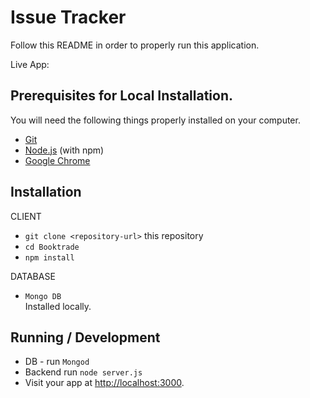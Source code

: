 # Issue Tracker

Follow this README in order to properly run this application.

Live App:

## Prerequisites for Local Installation.

You will need the following things properly installed on your computer.

- [Git](https://git-scm.com/)
- [Node.js](https://nodejs.org/) (with npm)
- [Google Chrome](https://google.com/chrome/)

## Installation

CLIENT

- `git clone <repository-url>` this repository
- `cd Booktrade`
- `npm install`

DATABASE

- `Mongo DB`  
  Installed locally.

## Running / Development

- DB - run `Mongod`
- Backend run `node server.js`
- Visit your app at [http://localhost:3000](http://localhost:3000).
